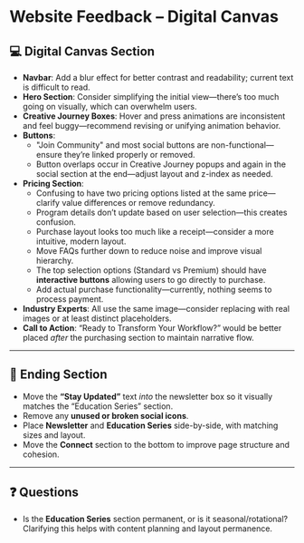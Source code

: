 # Website Feedback – Digital Canvas

## 💻 Digital Canvas Section

- **Navbar**: Add a blur effect for better contrast and readability; current text is difficult to read.
- **Hero Section**: Consider simplifying the initial view—there’s too much going on visually, which can overwhelm users.
- **Creative Journey Boxes**: Hover and press animations are inconsistent and feel buggy—recommend revising or unifying animation behavior.
- **Buttons**:
  - "Join Community" and most social buttons are non-functional—ensure they’re linked properly or removed.
  - Button overlaps occur in Creative Journey popups and again in the social section at the end—adjust layout and z-index as needed.
- **Pricing Section**:
  - Confusing to have two pricing options listed at the same price—clarify value differences or remove redundancy.
  - Program details don’t update based on user selection—this creates confusion.
  - Purchase layout looks too much like a receipt—consider a more intuitive, modern layout.
  - Move FAQs further down to reduce noise and improve visual hierarchy.
  - The top selection options (Standard vs Premium) should have **interactive buttons** allowing users to go directly to purchase.
  - Add actual purchase functionality—currently, nothing seems to process payment.
- **Industry Experts**: All use the same image—consider replacing with real images or at least distinct placeholders.
- **Call to Action**: “Ready to Transform Your Workflow?” would be better placed *after* the purchasing section to maintain narrative flow.

---

## 📩 Ending Section

- Move the **“Stay Updated”** text *into* the newsletter box so it visually matches the “Education Series” section.
- Remove any **unused or broken social icons**.
- Place **Newsletter** and **Education Series** side-by-side, with matching sizes and layout.
- Move the **Connect** section to the bottom to improve page structure and cohesion.

---

## ❓ Questions

- Is the **Education Series** section permanent, or is it seasonal/rotational? Clarifying this helps with content planning and layout permanence.
